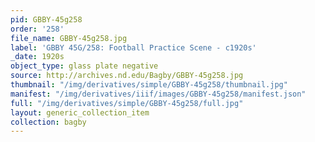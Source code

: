 ```yaml
---
pid: GBBY-45g258
order: '258'
file_name: GBBY-45g258.jpg
label: 'GBBY 45G/258: Football Practice Scene - c1920s'
_date: 1920s
object_type: glass plate negative
source: http://archives.nd.edu/Bagby/GBBY-45g258.jpg
thumbnail: "/img/derivatives/simple/GBBY-45g258/thumbnail.jpg"
manifest: "/img/derivatives/iiif/images/GBBY-45g258/manifest.json"
full: "/img/derivatives/simple/GBBY-45g258/full.jpg"
layout: generic_collection_item
collection: bagby
---
```

